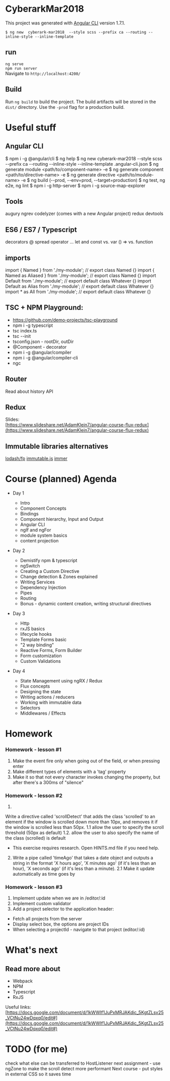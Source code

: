 # CyberarkMar2018

This project was generated with [Angular CLI](https://github.com/angular/angular-cli) version 1.7.1.

```
$ ng new  cyberark-mar2018  --style scss --prefix ca --routing --inline-style --inline-template
```

## run

`ng serve`  
`npm run server`  
Navigate to `http://localhost:4200/`

## Build

Run `ng build` to build the project. The build artifacts will be stored in the `dist/` directory. Use the `-prod` flag for a production build.

# Useful stuff

## Angular CLI

$ npm i -g @angular/cli
$ ng help
$ ng new cyberark-mar2018 --style scss --prefix ca --routing --inline-style --inline-template
.angular-cli.json
$ ng generate module <path/to/component-name> -e
$ ng generate component <path/to/directive-name> -e
$ ng generate directive <path/to/module-name> -e
$ ng build (--prod, --env=prod, --target=production)
$ ng test, ng e2e, ng lint
$ npm i -g http-server
$ npm i -g source-map-explorer

## Tools

augury
ngrev
codelyzer (comes with a new Angular project)
redux devtools

## ES6 / ES7 / Typescript

decorators @
spread operator ...
let and const vs. var
() => vs. function

## imports

import { Named } from './my-module'; // export class Named {}
import { Named as Aliased } from './my-module'; // export class Named {}
import Default from './my-module'; // export default class Whatever {}
import Default as Alias from './my-module'; // export default class Whatever {}
import \* as All from './my-module'; // export default class Whatever {}

## TSC + NPM Playground:

* https://github.com/demo-projects/tsc-playground
* npm i -g typescript
* tsc index.ts
* tsc --init
* tsconfig.json - rootDir, outDir
* @Component - decorator
* npm i -g @angular/compiler
* npm i -g @angular/compiler-cli
* ngc

## Router

Read about history API

## Redux

Slides:  
[https://www.slideshare.net/AdamKlein7/angular-course-flux-redux](https://www.slideshare.net/AdamKlein7/angular-course-flux-redux)

## Immutable libraries alternatives

[lodash/fp](https://github.com/lodash/lodash/wiki/FP-Guide)
[immutable.js](https://facebook.github.io/immutable-js/)
[immer](https://github.com/mweststrate/immer)

# Course (planned) Agenda

* Day 1

  * Intro
  * Component Concepts
  * Bindings
  * Component hierarchy, Input and Output
  * Angular CLI
  * ngIf and ngFor
  * module system basics
  * content projection

* Day 2

  * Demistify npm & typescript
  * ngSwitch
  * Creating a Custom Directive
  * Change detection & Zones explained
  * Writing Services
  * Dependency Injection
  * Pipes
  * Routing
  * Bonus - dynamic content creation, writing structural directives

* Day 3

  * Http
  * rxJS basics
  * lifecycle hooks
  * Template Forms basic
  * "2 way binding"
  * Reactive Forms, Form Builder
  * Form customization
  * Custom Validations

* Day 4
  * State Management using ngRX / Redux
  * Flux concepts
  * Designing the state
  * Writing actions / reducers
  * Working with immutable data
  * Selectors
  * Middlewares / Effects

# Homework

### Homework - lesson #1

1. Make the event fire only when going out of the field, or when pressing enter
2. Make different types of elements with a 'tag' property
3. Make it so that not every character invokes changing the property, but after there's a 300ms of "silence"

### Homework - lesson #2

1.
Write a directive called 'scrollDetect' that adds the class 'scrolled' to an element if the window is scrolled down more than 10px, and removes it if the window is scrolled less than 50px.
1.1 allow the user to specify the scroll threshold (50px as default)
1.2. allow the user to also specify the name of the class (scrolled) is default

* This exercise requires research. Open HINTS.md file if you need help.

2. Write a pipe called 'timeAgo' that takes a date object and outputs a string in the format 'X hours ago', 'X minutes ago' (if it's less than an hour), 'X seconds ago' (if it's less than a minute).
   2.1 Make it update automatically as time goes by

### Homework - lesson #3

1. Implement update when we are in /editor/:id
2. Implement custom validator
3. Add a project selector to the application header:

* Fetch all projects from the server
* Display select box, the options are project IDs
* When selecting a projectId - navigate to that project (editor/:id)

# What's next

## Read more about

* Webpack
* NPM
* Typescript
* RxJS

Useful links:
[https://docs.google.com/document/d/1kWWIf1JuPxMRJAKdic_5KgtZLsv25_VCtNu24wDqxq0/edit#](https://docs.google.com/document/d/1kWWIf1JuPxMRJAKdic_5KgtZLsv25_VCtNu24wDqxq0/edit#)

# TODO (for me)

check what else can be transferred to HostListener
next assignment - use ngZone to make the scroll detect more performant
Next course - put styles in external CSS so it saves time
